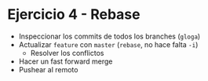 # Ejercicio 4 - Rebase

- Inspeccionar los commits de todos los branches (`gloga`)
- Actualizar `feature` con `master` (`rebase`, no hace falta `-i`)
  - Resolver los conflictos
- Hacer un fast forward merge
- Pushear al remoto
